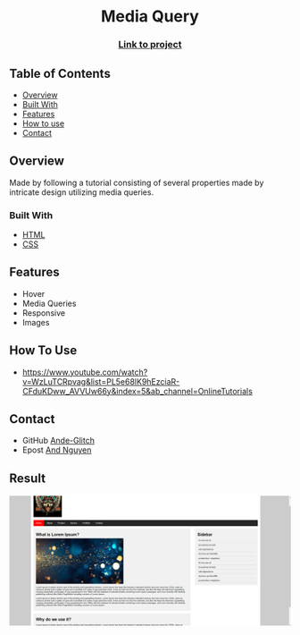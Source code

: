 <h1 align="center">Media Query</h1>
<div align="center">
  <h3>
    <a href="https://ande-glitch.github.io/homepage/">
      Link to project
    </a>
  </h3>
</div>
<!-- TABLE OF CONTENTS -->

## Table of Contents

- [Overview](#overview)
- [Built With](#built-with)
- [Features](#features)
- [How to use](#how-to-use)
- [Contact](#contact)

<!-- OVERVIEW -->
## Overview
Made by following a tutorial consisting of several properties made by intricate design utilizing media queries.

### Built With
- [HTML](https://www.w3schools.com/html/)
- [CSS](https://www.w3schools.com/css/default.asp)

## Features
- Hover
- Media Queries
- Responsive
- Images

## How To Use

- https://www.youtube.com/watch?v=WzLuTCRpvag&list=PL5e68lK9hEzciaR-CFduKDww_AVVUw66y&index=5&ab_channel=OnlineTutorials

## Contact
- GitHub [Ande-Glitch](https://github.com/Ande-glitch)
- Epost [And Nguyen](mailto:andnguyen24@outlook.com)

## Result

![Image_1](./Images/brunch.png)
